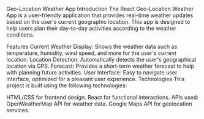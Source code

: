 Geo-Location Weather App
Introduction
The React Geo-Location Weather App is a user-friendly application that provides real-time weather updates based on the user's current geographic location. This app is designed to help users plan their day-to-day activities according to the weather conditions.

Features
Current Weather Display: Shows the weather data such as temperature, humidity, wind speed, and more for the user's current location.
Location Detection: Automatically detects the user's geographical location via GPS.
Forecast: Provides a short-term weather forecast to help with planning future activities.
User Interface: Easy to navigate user interface, optimized for a pleasant user experience.
Technologies
This project is built using the following technologies:

HTML/CSS for frontend design.
React for functional interactions.
APIs used:
OpenWeatherMap API for weather data.
Google Maps API for geolocation services.
